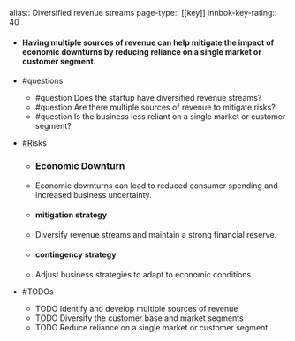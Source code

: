 alias:: Diversified revenue streams
page-type:: [[key]]
innbok-key-rating:: 40
- #### Having multiple sources of revenue can help mitigate the impact of economic downturns by reducing reliance on a single market or customer segment.
- #questions
  - #question Does the startup have diversified revenue streams?
  - #question Are there multiple sources of revenue to mitigate risks?
  - #question Is the business less reliant on a single market or customer segment?
- #Risks

  - ### Economic Downturn
  - Economic downturns can lead to reduced consumer spending and increased business uncertainty.
  - #### mitigation strategy
  - Diversify revenue streams and maintain a strong financial reserve.
  - #### contingency strategy
  - Adjust business strategies to adapt to economic conditions.
- #TODOs
  - TODO Identify and develop multiple sources of revenue
  - TODO  Diversify the customer base and market segments
  - TODO  Reduce reliance on a single market or customer segment.


